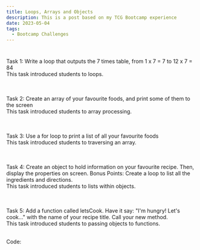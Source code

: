 ```yaml
---
title: Loops, Arrays and Objects
description: This is a post based on my TCG Bootcamp experience
date: 2023-05-04
tags:
  - Bootcamp Challenges
---
```


<body>
    <h3 Tasks:></h3>
    <br>Task 1: Write a loop that outputs the 7 times table, from 1 x 7 = 7 to 12 x 7 = 84
<br>This task introduced students to loops.

<br><br>Task 2: Create an array of your favourite foods, and print some of them to the screen
<br>This task introduced students to array processing.

<br><br>Task 3: Use a for loop to print a list of all your favourite foods
<br>This task introduced students to traversing an array.

<br><br>Task 4: Create an object to hold information on your favourite recipe. Then, display the properties on screen.
Bonus Points: Create a loop to list all the ingredients and directions.
<br>This task introduced students to lists within objects.

<br><br>Task 5: Add a function called letsCook. Have it say: "I'm hungry! Let's cook..." with the name of your recipe title.
Call your new method.
<br>This task introduced students to passing objects to functions.
</body>

<br>Code:

```diff-js

```

<script>

</script>